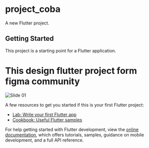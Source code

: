 
# project_coba

A new Flutter project.

## Getting Started

This project is a starting point for a Flutter application.

# This design flutter project form figma community
![Slide 01](https://github.com/user-attachments/assets/c89dfd14-cc97-405f-a96c-1773b38f53ae)

A few resources to get you started if this is your first Flutter project:

- [Lab: Write your first Flutter app](https://docs.flutter.dev/get-started/codelab)
- [Cookbook: Useful Flutter samples](https://docs.flutter.dev/cookbook)

For help getting started with Flutter development, view the
[online documentation](https://docs.flutter.dev/), which offers tutorials,
samples, guidance on mobile development, and a full API reference.
